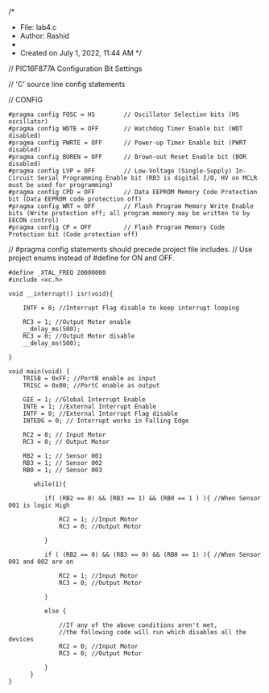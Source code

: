 /*
 * File:   lab4.c
 * Author: Rashid
 *
 * Created on July 1, 2022, 11:44 AM
 */


// PIC16F877A Configuration Bit Settings

// 'C' source line config statements

// CONFIG

    #pragma config FOSC = HS        // Oscillator Selection bits (HS oscillator)
    #pragma config WDTE = OFF       // Watchdog Timer Enable bit (WDT disabled)
    #pragma config PWRTE = OFF      // Power-up Timer Enable bit (PWRT disabled)
    #pragma config BOREN = OFF      // Brown-out Reset Enable bit (BOR disabled)
    #pragma config LVP = OFF        // Low-Voltage (Single-Supply) In-Circuit Serial Programming Enable bit (RB3 is digital I/O, HV on MCLR must be used for programming)
    #pragma config CPD = OFF        // Data EEPROM Memory Code Protection bit (Data EEPROM code protection off)
    #pragma config WRT = OFF        // Flash Program Memory Write Enable bits (Write protection off; all program memory may be written to by EECON control)
    #pragma config CP = OFF         // Flash Program Memory Code Protection bit (Code protection off)

// #pragma config statements should precede project file includes.
// Use project enums instead of #define for ON and OFF.

    #define _XTAL_FREQ 20000000
    #include <xc.h>

    void __interrupt() isr(void){

        INTF = 0; //Interrupt Flag disable to keep interrupt looping
      
        RC3 = 1; //Output Motor enable
        __delay_ms(500);
        RC3 = 0; //Output Motor disable
        __delay_ms(500);

    }

    void main(void) {
        TRISB = 0xFF; //PortB enable as input
        TRISC = 0x00; //PortC enable as output

        GIE = 1; //Global Interrupt Enable
        INTE = 1; //External Interrupt Enable
        INTF = 0; //External Interrupt Flag disable
        INTEDG = 0; // Interrupt works in Falling Edge

        RC2 = 0; // Input Motor
        RC3 = 0; // Output Motor
       
        RB2 = 1; // Sensor 001
        RB3 = 1; // Sensor 002
        RB0 = 1; // Sensor 003

           while(1){
           
              if( (RB2 == 0) && (RB3 == 1) && (RB0 == 1 ) ){ //When Sensor 001 is logic High

                  RC2 = 1; //Input Motor
                  RC3 = 0; //Output Motor

              }

              if ( (RB2 == 0) && (RB3 == 0) && (RB0 == 1) ){ //When Sensor 001 and 002 are on

                  RC2 = 1; //Input Motor
                  RC3 = 0; //Output Motor

              }

              else { 
              
                  //If any of the above conditions aren't met,
                  //the following code will run which disables all the devices
                  RC2 = 0; //Input Motor
                  RC3 = 0; //Output Motor

              }
          }  
    }
